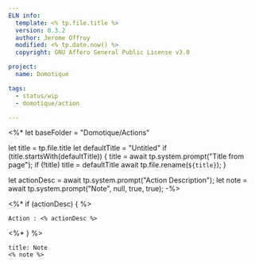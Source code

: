 ```yaml
---
ELN info:
  template: <% tp.file.title %>
  version: 0.3.2
  author: Jerome Offroy
  modified: <% tp.date.now() %>
  copyright: GNU Affero General Public License v3.0

project:
  name: Domotique

tags:
  - status/wip
  - domotique/action

---
```

<%*
let baseFolder = "Domotique/Actions"

let title = tp.file.title
let defaultTitle = "Untitled"
if (title.startsWith(defaultTitle)) {
	title = await tp.system.prompt("Title from page");
	if (!title) title = defaultTitle
	await tp.file.rename(`${title}`);
}

let actionDesc = await tp.system.prompt("Action Description");
let note = await tp.system.prompt("Note", null, true, true);
-%>

<%* if (actionDesc) { %>
````ad-tip
Action : <% actionDesc %>

````
<%* } %>
````ad-note
title: Note
<% note %>

````
